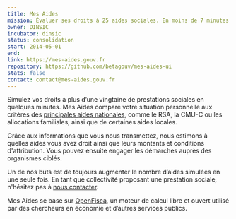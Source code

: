 ```yaml
---
title: Mes Aides
mission: Évaluer ses droits à 25 aides sociales. En moins de 7 minutes.
owner: DINSIC
incubator: dinsic
status: consolidation
start: 2014-05-01
end:
link: https://mes-aides.gouv.fr
repository: https://github.com/betagouv/mes-aides-ui
stats: false
contact: contact@mes-aides.gouv.fr
---
```


Simulez vos droits à plus d’une vingtaine de prestations sociales en quelques minutes. Mes Aides compare votre situation personnelle aux critères des [principales aides nationales](https://github.com/betagouv/mes-aides-ui/wiki#les-aides-calculées), comme le RSA, la CMU-C ou les allocations familiales, ainsi que de certaines aides locales.

Grâce aux informations que vous nous transmettez, nous estimons à quelles aides vous avez droit ainsi que leurs montants et conditions d'attribution. Vous pouvez ensuite engager les démarches auprès des organismes ciblés.

Un de nos buts est de toujours augmenter le nombre d’aides simulées en une seule fois. En tant que collectivité proposant une prestation sociale, n'hésitez pas à [nous contacter](mailto:contribuer@mes-aides.gouv.fr?Ajouter+une+aide+via+beta.gouv.fr).

Mes Aides se base sur [OpenFisca](https://beta.gouv.fr/startup/openfisca.html), un moteur de calcul libre et ouvert utilisé par des chercheurs en économie et d’autres services publics.
